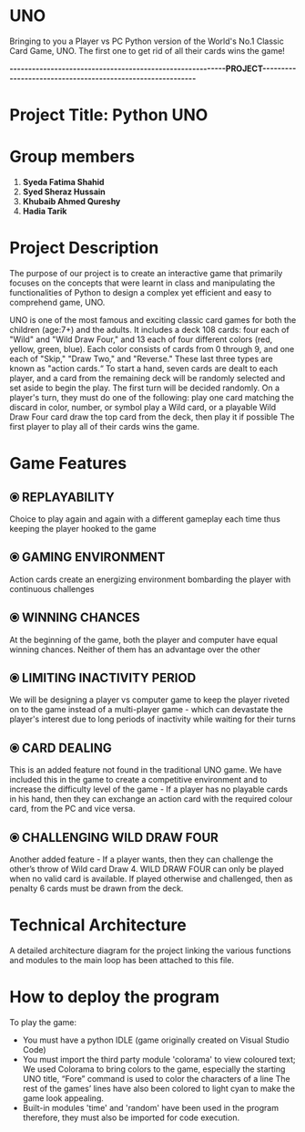 # UNO
Bringing to you a Player vs PC Python version of the World's No.1 Classic Card Game, UNO. The first one to get rid of 
all their cards wins the game!

**----------------------------------------------------------PROJECT-----------------------------------------------------------**

# **Project Title: Python UNO**

# **Group members**
  1) **Syeda Fatima Shahid**
  2) **Syed Sheraz Hussain**
  3) **Khubaib Ahmed Qureshy**
  4) **Hadia Tarik**

# **Project Description**
The purpose of our project is to create an interactive game that primarily focuses on the concepts that were learnt in class and manipulating the functionalities of Python to design a complex yet efficient and easy to comprehend game, UNO.

UNO is one of the most famous and exciting classic card games for both the children (age:7+) and the adults.
It includes a deck 108 cards: four each of "Wild" and "Wild Draw Four," and 13 each of four different colors (red, yellow, green, blue). Each color consists of cards from 0      through 9, and one each of "Skip," "Draw Two," and "Reverse." These last three types are known as "action cards.“
To start a hand, seven cards are dealt to each player, and a card from the remaining deck will be randomly selected and set aside to begin the play. The first turn will be decided randomly. On a player's turn, they must do one of the following:
play one card matching the discard in color, number, or symbol
play a Wild card, or a playable Wild Draw Four card 
draw the top card from the deck, then play it if possible
The first player to play all of their cards wins the game.

# **Game Features**
  ## ⦿ REPLAYABILITY
  Choice to play again and again with a different gameplay each time thus keeping the player hooked to the game
  ## ⦿ GAMING ENVIRONMENT
  Action cards create an energizing environment bombarding the player with continuous challenges
  ## ⦿ WINNING CHANCES
  At the beginning of the game, both the player and computer have equal winning chances. Neither of them has an advantage over the other
  ## ⦿ LIMITING INACTIVITY PERIOD
  We will be designing a player vs computer game to keep the player riveted on to the game instead of a multi-player game - which can devastate the player's interest due to long periods of inactivity while waiting for their turns
  ## ⦿ CARD DEALING
  This is an added feature not found in the traditional UNO game. We have included this in the game to create a competitive environment and to increase the difficulty level of the game - If a player has no playable cards in his hand, then they can exchange an action card with the required colour card, from the PC and vice versa.
  ## ⦿ CHALLENGING WILD DRAW FOUR
  Another added feature - If a player wants, then they can challenge the other’s throw of Wild card Draw 4. WILD DRAW FOUR can only be played when no valid card is available. If played otherwise and challenged, then as penalty 6 cards must be drawn from the deck.
 
# **Technical Architecture**
  A detailed architecture diagram for the project linking the various functions and modules to the main loop has been attached to this file.

# **How to deploy the program**
  To play the game:
  - You must have a python IDLE (game originally created on Visual Studio Code)
  - You must import the third party module 'colorama' to view coloured text; 
    We used Colorama to bring colors to the game, especially the starting UNO title, “Fore” command is used to color the characters of a line
    The rest of the games’ lines have also been colored to light cyan  to make the game look appealing.
  - Built-in modules 'time' and 'random' have been used in the program therefore, they must also be imported for code execution.
  
